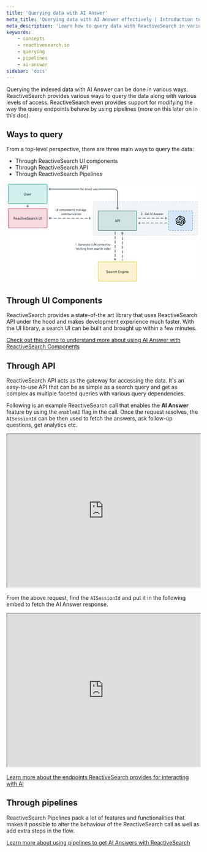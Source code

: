 ```yaml
---
title: 'Querying data with AI Answer'
meta_title: 'Querying data with AI Answer effectively | Introduction to ReactiveSearch'
meta_description: 'Learn how to query data with ReactiveSearch in various ways and use it with AI Answer'
keywords:
    - concepts
    - reactivesearch.io
    - querying
    - pipelines
    - ai-answer
sidebar: 'docs'
---
```


Querying the indexed data with AI Answer can be done in various ways. ReactiveSearch provides various ways to query the data along with various levels of access. ReactiveSearch even provides support for modifying the way the query endpoints behave by using pipelines (more on this later on in this doc).

## Ways to query

From a top-level perspective, there are three main ways to query the data:

- Through ReactiveSearch UI components
- Through ReactiveSearch API
- Through ReactiveSearch Pipelines

![Querying with AI Answer enabled](../../../../content/images/concepts/querying_ai.png "Querying with AI Answer Vizualized")

## Through UI Components

ReactiveSearch provides a state-of-the art library that uses ReactiveSearch API under the hood and makes development experience much faster. With the UI library, a search UI can be built and brought up within a few minutes.

[Check out this demo to understand more about using AI Answer with ReactiveSearch Components](https://codesandbox.io/s/github/awesome-reactivesearch/q-n-a-search-ui/tree/main/?from-embed)

## Through API

ReactiveSearch API acts as the gateway for accessing the data. It's an easy-to-use API that can be as simple as a search query and get as complex as multiple faceted queries with various query dependencies.

Following is an example ReactiveSearch call that enables the **AI Answer** feature by using the `enableAI` flag in the call. Once the request resolves, the `AISessionId` can be then used to fetch the answers, ask follow-up questions, get analytics etc.

<iframe frameborder="1px" width="100%" height="400px" src="https://play.reactivesearch.io/embed/VvDdd6uvjFUYwVSelYQJ"></iframe>

From the above request, find the `AISessionId` and put it in the following embed to fetch the AI Answer response.

<iframe frameborder="1px" width="100%" height="400px" src="https://play.reactivesearch.io/embed/fp5e52TLUckcPSPTEyty"></iframe>

[Learn more about the endpoints ReactiveSearch provides for interacting with AI](https://api.reactivesearch.io/#44009fda-61f7-4d1b-81b5-9f495d3111a3)

## Through pipelines

ReactiveSearch Pipelines pack a lot of features and functionalities that makes it possible to alter the behaviour of the ReactiveSearch call as well as add extra steps in the flow.

[Learn more about using pipelines to get AI Answers with ReactiveSearch](https://docs.reactivesearch.io/docs/pipelines/how-to/ai-answer)
